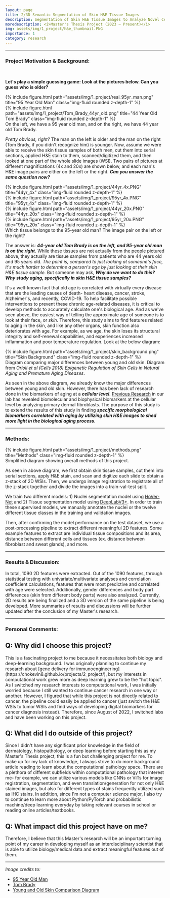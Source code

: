 ```yaml
---
layout: page
title: 2/3D Semantic Segmentation of Skin H&E Tissue Images 
description: Segmentation of Skin H&E Tissue Images to Analyze Novel Cellular Biomarkers of Aging
moredescription: <i>Master's Thesis Project (2023 ~ Present)</i>
img: assets/img/1_project/h&e_thumbnail.PNG
importance: 1
category: research
---
```


---

### **Project Motivation & Background:**
<br>

**Let's play a simple guessing game: Look at the pictures below. Can you guess who is older?**

<div class="row">
    <div class="col-sm mt-3 mt-md-0">
        {% include figure.html path="assets/img/1_project/real_95yr_man.png" title="95 Year Old Man" class="img-fluid rounded z-depth-1" %}
    </div>
    <div class="col-sm mt-3 mt-md-0">
        {% include figure.html path="assets/img/1_project/Tom_Brady_44yr_old.png" title="44 Year Old Tom Brady" class="img-fluid rounded z-depth-1" %}
    </div>
</div>
<div class="caption">
    On the left, we have a 95 year old man, and on the right, we have 44 year old Tom Brady. 
</div>

*Pretty obvious, right?* The man on the left is older and the man on the right (Tom Brady, if you didn't recognize him) is younger. 
Now, assume we were able to receive the skin tissue samples of both men, cut them into serial sections, applied H&E stain to them, scanned/digitized them, 
and then looked at one part of the whole slide images (WSI). Two pairs of pictures at different magnifications (4x and 20x) are shown below, and each man's H&E image pairs 
are either on the left or the right. ***Can you answer the same question now?***

<div class="row">
    <div class="col-sm mt-3 mt-md-0">
        {% include figure.html path="assets/img/1_project/44yr_4x.PNG" title="44yr_4x" class="img-fluid rounded z-depth-1" %}
    </div>
    <div class="col-sm mt-3 mt-md-0">
        {% include figure.html path="assets/img/1_project/95yr_4x.PNG" title="95yr_4x" class="img-fluid rounded z-depth-1" %}
    </div>
</div>
<div class="row">
    <div class="col-sm mt-3 mt-md-0">
        {% include figure.html path="assets/img/1_project/44yr_20x.PNG" title="44yr_20x" class="img-fluid rounded z-depth-1" %}
    </div>
    <div class="col-sm mt-3 mt-md-0">
        {% include figure.html path="assets/img/1_project/95yr_20x.PNG" title="95yr_20x" class="img-fluid rounded z-depth-1" %}
    </div>
</div>
<div class="caption">
    Which tissue belongs to the 95-year old man? The image pair on the left or the right? 
</div>

The answer is: ***44-year old Tom Brady is on the left, and 95-year old man is on the right.*** While these tissues are not actually from the people
pictured above, they actually are tissue samples from patients who are 44 years old and 95 years old. *The point is, compared to just looking at someone's face, 
it's much harder to determine a person's age by just looking at their skin H&E tissue sample.* But someone may ask, ***Why do we want to do this? Why study aging, 
specifically in skin H&E tissue samples?***

It's a well-known fact that old age is correlated with virtually every disease that are the leading causes of death- heart disease, cancer, stroke, Alzheimer's, and recently,
COVID-19. To help facilitate possible interventions to prevent these chronic age-related diseases, it is critical to develop methods to accurately calculate one's biological age.
And as we've seen above, the easiest way of telling the approximate age of someone is to look at their face, or *skin*. Therefore, this study aims to find features related to aging
in the skin, and like any other organs, skin function also  deteriorates with age. For example, as we age, the skin loses its structural integrity and self-renewal capabilities, 
and experiences increased inflammation and poor temperature regulation. Look at the below diagram:

<div class="row">
    <div class="col-sm">
        {% include figure.html path="assets/img/1_project/skin_background.png" title="Skin Background" class="img-fluid rounded z-depth-1" %}
    </div>
</div>
<div class="caption">
    Diagram comparing major differences between young and old skin. Diagram from <i>Orioli et al (Cells 2018) Epigenetic Regulation of Skin Cells in Natural Aging and Premature Aging Diseases</i>.
</div>

As seen in the above diagram, we already know the major differences between young and old skin. However, there has been lack of research done in the biomarkers of aging
at a ***cellular level***. [Previous Research](https://www.nature.com/articles/s41551-017-0093) in our lab has revealed biomolecular and biophysical biomarkers at the cellular level
by analyzing primary dermal fibroblasts. The purpose of this study is to extend the results of this study in finding ***specific morphological biomarkers correlated with aging by utilizing skin H&E images
to shed more light in the biological aging process.***

---

### **Methods:**
<div class="row">
    <div class="col-sm">
        {% include figure.html path="assets/img/1_project/methods.png" title="Methods" class="img-fluid rounded z-depth-1" %}
    </div>
</div>
<div class="caption">
    Simplified diagram showing overall methods of this project.
</div>

As seen in above diagram, we first obtain skin tissue samples, cut them into serial sections, apply H&E stain, and scan and digitize each
slide to obtain a z-stack of 2D WSIs. Then, we undergo image registration to registrate all of the z-stack together and divide the images into
a train-val-test split. 

We train two different models: 1) Nuclei segmentation model using [HoVer-Net](https://arxiv.org/pdf/1812.06499v5.pdf) and 2) Tissue segmentation model
using [DeepLabV3+](https://arxiv.org/pdf/1802.02611.pdf). In order to train these supervised models, we manually annotate the nuclei or the twelve different tissue
classes in the training and validation images.

Then, after confirming the model performance on the test dataset, we use a post-processing pipeline to extract different meaningful 2D features. Some example features to extract are 
individual tissue compositions and its area, distance between different cells and tissues (ex. distance between fibroblast and sweat glands), and more. 

---

### **Results & Discussion:**
In total, 1090 2D features were extracted. Out of the 1090 features, through statistical testing with univariate/multivariate analyses and correlation coefficient calculations,
features that were most predictive and correlated with age were selected. Additionally, gender differences and body part differences (skin
from different body parts) were also analyzed. Currently, 2D results are being finalized and a 3D version of the same pipeline is being developed.
More summaries of results and discussions will be further updated after the conclusion of my Master's research. 

---

### **Personal Comments:**

## Q: Why did I choose this project? ##
<p>
This is a fascinating project to me because it necessitates both biology and deep-learning background. I was originally planning to continue my research about
[gene delivery for immunoengineering](https://chokevin8.github.io/projects/2_project/), but my interests in computational work grew more as deep learning grew to be the "hot topic". 
As I switched my research interests to computational work, I was initially worried because I still wanted to continue cancer research in one way or another. 
However, I figured that while this project is not directly related to cancer, the pipeline could easily be applied to cancer (just switch the H&E WSIs to tumor WSIs
and find ways of developing digital biomarkers for cancer diagnosis instead). Therefore, since August of 2022, I switched labs and have been working on this project.
</p>

## Q: What did I do outside of this project? ##
<p>
Since I didn't have any significant prior knowledge in the field of dermatology, histopathology, or deep learning before starting this as my Master's Thesis project, this is a fun but challenging project for me. 
To make up for my lack of knowledge, I always strive to do more background article reading to learn about the computational pathology space. There are a plethora of different subfields within computational pathology
that interest me- for example, we can utilize various models like CNNs or ViTs for image registration, segmentation, and even translation/generation for not only H&E stained images, but also for different types of stains frequently 
utilized such as IHC stains. In addition, since I'm not a computer science major, I also try to continue to learn more about Python/PyTorch and probabilistic machine/deep learning everyday by taking relevant
courses in school or reading online articles/textbooks. 
</p>

## Q: What impact did this project have on me? ##

Therefore, I believe that this Master's research will be an important turning point of my career in developing myself as an interdisciplinary scientist that is able to utilize biology/medical data and extract
meaningful features out of them. 

---

*Image credits to:*
- [95 Year Old Man](https://www.gq.com/story/how-does-a-95-year-old-runner-stay-in-shape)
- [Tom Brady](https://en.wikipedia.org/wiki/Tom_Brady)
- [Young and Old Skin Comparison Diagram](https://www.ncbi.nlm.nih.gov/pmc/articles/PMC6315602/)